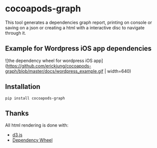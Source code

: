 cocoapods-graph
================

This tool generates a dependencies graph report, printing on console or saving on a json or creating a html with a interactive disc to navigate through it.

## Example for Wordpress iOS app dependencies ##

![the dependency wheel for wordpress iOS app](https://github.com/erickjung/cocoapods-graph/blob/master/docs/wordpress_example.gif | width=640)


## Installation ##
```shell
pip install cocoapods-graph
```

## Thanks ##

All html rendering is done with:
* <a href="https://github.com/mbostock/d3">d3.js</a>
* <a href="https://github.com/fzaninotto/DependencyWheel">Dependency Wheel</a>


